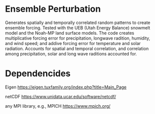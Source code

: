 # Ensemble Perturbation
Generates spatially and temporally correlated random patterns to create ensemble forcing. Tested with the UEB (Utah Energy Balance) snowmelt model and the Noah-MP land surface models.
The code creates multiplicative forcing error for precipitation, longwave radition, humidity, and wind speed; and addive forcing error for temperature and solar radiation.
Accounts for spatial and temporal correlation, and correlation among precipitation, solar and long wave raditions accounted for. 

# Dependencides
Eigen https://eigen.tuxfamily.org/index.php?title=Main_Page 

netCDF https://www.unidata.ucar.edu/software/netcdf/

any MPI library, e.g., MPICH https://www.mpich.org/
